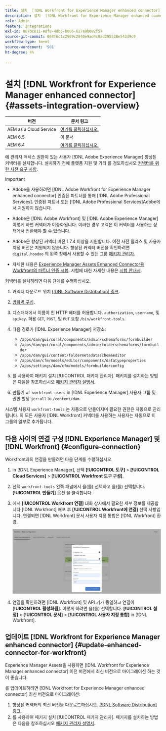 ```yaml
---
title: 설치  [!DNL Workfront for Experience Manager enhanced connector]
description: 설치  [!DNL Workfront for Experience Manager enhanced connector]
role: Admin
feature: Integrations
exl-id: 087bc811-e8f8-4db5-b066-627a9b082f57
source-git-commit: 068f6c1c2909c2840e9ad4c0ad295538e543d9c9
workflow-type: tm+mt
source-wordcount: '501'
ht-degree: 4%

---
```


#  설치 [!DNL Workfront for Experience Manager enhanced connector] {#assets-integration-overview}

| 버전 | 문서 링크 |
| -------- | ---------------------------- |
| AEM as a Cloud Service | [여기를 클릭하십시오.](https://experienceleague.adobe.com/docs/experience-manager-cloud-service/content/assets/integrations/workfront-connector-install.html?lang=en) |
| AEM 6.5 | 이 문서 |
| AEM 6.4 | [여기를 클릭하십시오.](https://experienceleague.adobe.com/docs/experience-manager-64/assets/integrations/workfront-connector-install.html?lang=en) |

에 관리자 액세스 권한이 있는 사용자 [!DNL Adobe Experience Manager] 향상된 커넥터를 설치합니다. 설치하기 전에 플랫폼 지원 및 기타 를 검토하십시오 [커넥터를 위한 사전 요구 사항](https://one.workfront.com/s/csh?context=2467&amp;pubname=the-new-workfront-experience).

>[!IMPORTANT]
>
>* Adobe을 사용하려면 [!DNL Adobe Workfront for Experience Manager enhanced connector] 인증된 파트너를 통해 [!DNL Adobe Professional Services]. 인증된 파트너 또는 [!DNL Adobe Professional Services]Adobe에서 지원하지 않습니다.
>
>* Adobe은 [!DNL Adobe Workfront] 및 [!DNL Adobe Experience Manager] 이렇게 하면 커넥터가 이중화됩니다. 이러한 경우 고객은 이 커넥터를 사용하는 상태에서 전환해야 할 수 있습니다.
>
>* Adobe은 향상된 커넥터 버전 1.7.4 이상을 지원합니다. 이전 사전 릴리스 및 사용자 지정 버전은 지원되지 않습니다. 향상된 커넥터 버전을 확인하려면 `digital.hoodoo` 의 왼쪽 창에서 사용할 수 있는 그룹 [패키지 관리자](https://experienceleague.adobe.com/docs/experience-manager-65/administering/contentmanagement/package-manager.html?lang=ko-KR).
>
>* 자세한 내용은 [Experience Manager Assets Enhanced Connector용 Workfront의 파트너 인증 시험](https://solutionpartners.adobe.com/solution-partners/home/applications/experience_cloud/workfront/journey/dev_core.html). 시험에 대한 자세한 내용은 [시험 안내서](https://express.adobe.com/page/Tc7Mq6zLbPFy8/).


커넥터를 설치하려면 다음 단계를 수행하십시오.

1. 커넥터 다운로드 위치 [[!DNL Software Distribution] 링크](https://experience.adobe.com/#/downloads/content/software-distribution/en/aem.html?package=/content/software-distribution/en/details.html/content/dam/aem/public/adobe/packages/cq650/product/assets/workfront-tools.ui.apps.zip).
1. [방화벽 구성](https://one.workfront.com/s/document-item?bundleId=the-new-workfront-experience&amp;topicId=Content%2FAdministration_and_Setup%2FGet_started-WF_administration%2Fconfigure-your-firewall.html).
1. 디스패처에서 이름이 인 HTTP 헤더를 허용합니다. `authorization`, `username`, 및 `apikey`. 허용 `GET`, `POST`, 및 `PUT` 요청 `/bin/workfront-tools`.
1. 다음 경로가 [!DNL Experience Manager] 저장소:

   * `/apps/dam/gui/coral/components/admin/schemaforms/formbuilder`
   * `/apps/dam/gui/coral/components/admin/folderschemaforms/formbuilder`
   * `/apps/dam/gui/content/foldermetadataschemaeditor`
   * `/apps/dam/cfm/models/editor/components/datatypeproperties`
   * `/apps/settings/dam/cfm/models/formbuilderconfig`

1. 를 사용하여 패키지 설치 [!UICONTROL 패키지 관리자]. 패키지를 설치하는 방법은 다음을 참조하십시오 [패키지 관리자 설명서](/help/sites-administering/package-manager.md).
1. 만들기 `wf-workfront-users` in [!DNL Experience Manager] 사용자 그룹 및 권한 할당 `jcr:all` to `/content/dam`.

시스템 사용자 `workfront-tools` 는 자동으로 만들어지며 필요한 권한은 자동으로 관리됩니다. 의 모든 사용자 [!DNL Workfront] 커넥터를 사용하는 사용자는 자동으로 이 그룹의 일부로 추가됩니다.

## 다음 사이의 연결 구성 [!DNL Experience Manager] 및 [!DNL Workfront] {#configure-connection}

Workfront과의 연결을 만들려면 다음 단계를 수행하십시오.

1. in [!DNL Experience Manager], 선택 **[!UICONTROL 도구]** > **[!UICONTROL Cloud Services]** > **[!UICONTROL Workfront 도구 구성]**.

1. 선택 `workfront-tools` 왼쪽 패널에서 을(를) 선택하고 을(를) 선택합니다. **[!UICONTROL 만들기]** 옵션 을 클릭합니다.

1. 에서 **[!UICONTROL Workfront 연결]** 대화 상자에서 필요한 세부 정보를 제공합니다 [!DNL Workfront] 배포 후 **[!UICONTROL Workfront에 연결]** 선택 사항입니다. 연결되면 [!DNL Workfront] 문서 사용자 지정 통합은 [!DNL Workfront] 환경.

   ![Connect [!DNL Experience Manager] 및 [!DNL Workfront]](/help/assets/assets/wf-connection-config.png)

1. 연결을 확인하려면 [!DNL Workfront] 및 API 키가 동일하고 연결이 **[!UICONTROL 활성화됨]**. 이렇게 하려면 을(를) 선택합니다. **[!UICONTROL 설정]** > **[!UICONTROL 문서]** > **[!UICONTROL 사용자 지정 통합]** in [!DNL Workfront].

## 업데이트 [!DNL Workfront for Experience Manager enhanced connector] {#update-enhanced-connector-for-workfront}

Experience Manager Assets을 사용하면 [!DNL Workfront for Experience Manager enhanced connector] 이전 버전에서 최신 버전으로 마이그레이션 하는 것이 좋습니다.

를 업데이트하려면 [!DNL Workfront for Experience Manager enhanced connector] 최신 버전으로 마이그레이션:

1. 향상된 커넥터의 최신 버전을 다운로드하십시오. [[!DNL Software Distribution] 링크](https://experience.adobe.com/#/downloads/content/software-distribution/en/aem.html?package=/content/software-distribution/en/details.html/content/dam/aem/public/adobe/packages/cq650/product/assets/workfront-tools.ui.apps.zip).
1. 를 사용하여 패키지 설치 [!UICONTROL 패키지 관리자]. 패키지를 설치하는 방법은 다음을 참조하십시오 [패키지 관리자 설명서](/help/sites-administering/package-manager.md).
